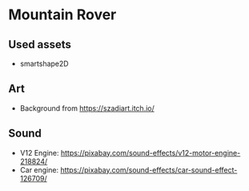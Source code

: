 # Mountain Rover

## Used assets

- smartshape2D

## Art

- Background from https://szadiart.itch.io/

## Sound

- V12 Engine: https://pixabay.com/sound-effects/v12-motor-engine-218824/
- Car engine: https://pixabay.com/sound-effects/car-sound-effect-126709/
